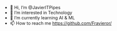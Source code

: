 - 👋 Hi, I’m @JavierITPipes
- 👀 I’m interested in Technology
- 🌱 I’m currently learning AI & ML
- 📫 How to reach me https://github.com/Fravieror/ 

<!---
JavierITPipes/JavierITPipes is a ✨ special ✨ repository because its `README.md` (this file) appears on your GitHub profile.
You can click the Preview link to take a look at your changes.
--->
